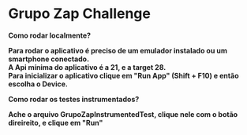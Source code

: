# Grupo Zap Challenge

<b>Como rodar localmente?

Para rodar o aplicativo é preciso de um emulador instalado ou um smartphone conectado. <br>
A Api mínima do aplicativo é a 21, e a target 28. <br>
Para inicializar o aplicativo clique em "Run App" (Shift + F10) e então escolha o Device.


<b>Como rodar os testes instrumentados?

Ache o arquivo GrupoZapInstrumentedTest, clique nele com o botão direireito, e clique em "Run"


